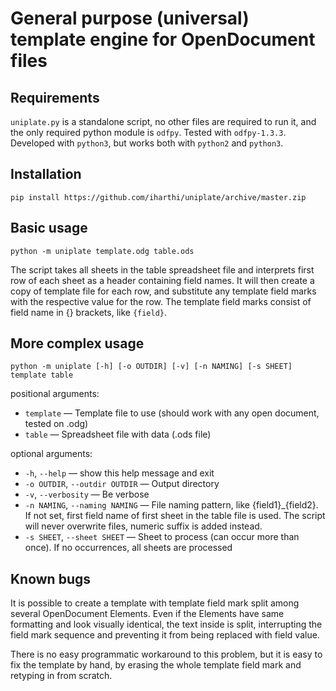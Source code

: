 # General purpose (universal) template engine for OpenDocument files

## Requirements

`uniplate.py` is a standalone script, no other files are required to run it, and the only required python module
is `odfpy`. Tested with `odfpy-1.3.3`. Developed with `python3`, but works both with `python2`
and `python3`.


## Installation

`pip install https://github.com/iharthi/uniplate/archive/master.zip`



## Basic usage

`python -m uniplate template.odg table.ods`

The script takes all sheets in the table spreadsheet file and interprets first row of each sheet as a header containing
field names. It will then create a copy of template file for each row, and substitute any template field marks with the
respective value for the row. The template field marks consist of field name in {} brackets, like `{field}`.


## More complex usage

`python -m uniplate [-h] [-o OUTDIR] [-v] [-n NAMING] [-s SHEET] template table`

positional arguments:

 * `template` — Template file to use (should work with any open document, tested on .odg)
 * `table` — Spreadsheet file with data (.ods file)

optional arguments:
 * `-h`, `--help` — show this help message and exit
 * `-o OUTDIR`, `--outdir OUTDIR` — Output directory
 * `-v`, `--verbosity` — Be verbose
 * `-n NAMING`, `--naming NAMING` — File naming pattern, like {field1}_{field2}. If not set, first field name of first
  sheet in the table file is used. The script will never overwrite files, numeric suffix is added instead.
 * `-s SHEET`, `--sheet SHEET` — Sheet to process (can occur more than once). If no occurrences, all sheets are
  processed


## Known bugs

It is possible to create a template with template field mark split among several OpenDocument Elements. Even if the
 Elements have same formatting and look visually identical, the text inside is split, interrupting the field mark
 sequence and preventing it from being replaced with field value.

There is no easy programmatic workaround to this problem, but it is easy to fix the template by hand, by erasing
the whole template field mark and retyping in from scratch.
